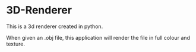 # 3D-Renderer
This is a 3d renderer created in python.

When given an .obj file, this application will render the file in full colour and texture.